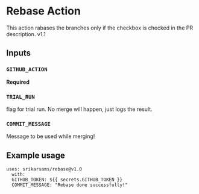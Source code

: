 # Rebase Action

This action rabases the branches only if the checkbox is checked in the PR description. v1.1

## Inputs

### `GITHUB_ACTION`

**Required**

### `TRIAL_RUN`

flag for trial run. No merge will happen, just logs the result.

### `COMMIT_MESSAGE`

Message to be used while merging!

## Example usage

```
uses: srikarsams/rebase@v1.0
  with:
  GITHUB_TOKEN: ${{ secrets.GITHUB_TOKEN }}
  COMMIT_MESSAGE: "Rebase done successfully!"
```
